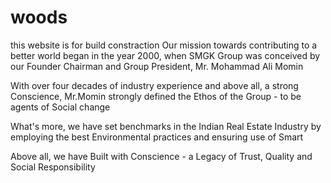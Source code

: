 # woods
this website is for build constraction 
Our mission towards contributing to a better world began in the year 2000, when SMGK Group was conceived by our Founder Chairman and Group President, Mr. Mohammad Ali Momin

With over four decades of industry experience and above all, a strong Conscience, Mr.Momin strongly defined the Ethos of the Group - to be agents of Social change

What's more, we have set benchmarks in the Indian Real Estate Industry by employing the best Environmental practices and ensuring use of Smart


Above all, we have Built with Conscience - a Legacy of Trust, Quality and Social Responsibility

